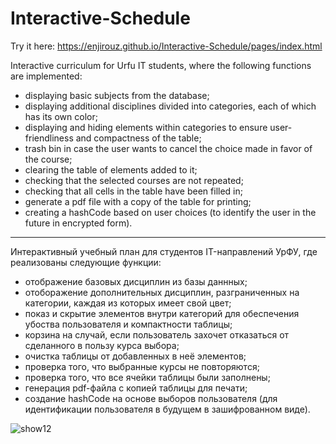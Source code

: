 # Interactive-Schedule

Try it here: https://enjirouz.github.io/Interactive-Schedule/pages/index.html

Interactive curriculum for Urfu IT students, where the following functions are implemented:
* displaying basic subjects from the database;
* displaying additional disciplines divided into categories, each of which has its own color;
* displaying and hiding elements within categories to ensure user-friendliness and compactness of the table;
* trash bin in case the user wants to cancel the choice made in favor of the course;
* clearing the table of elements added to it;
* checking that the selected courses are not repeated;
* checking that all cells in the table have been filled in;
* generate a pdf file with a copy of the table for printing;
* creating a hashCode based on user choices (to identify the user in the future in encrypted form).

____________

Интерактивный учебный план для студентов IT-направлений УрФУ, где реализованы следующие функции:
* отображение базовых дисциплин из базы даннных;
* отоборажение дополнительных дисциплин, разграниченных на категории, каждая из которых имеет свой цвет;
* показ и скрытие элементов внутри категорий для обеспечения убоства пользователя и компактности таблицы;
* корзина на случай, если пользователь захочет отказаться от сделанного в пользу курса выбора;
* очистка таблицы от добавленных в неё элементов;
* проверка того, что выбранные курсы не повторяются;
* проверка того, что все ячейки таблицы были заполнены;
* генерация pdf-файла с копией таблицы для печати;
* создание hashCode на основе выборов пользователя (для идентификации пользователя в будущем в зашифрованном виде).


![show12](https://user-images.githubusercontent.com/26218291/80309115-3b96ed80-87ec-11ea-942e-96d6973d2352.gif)
